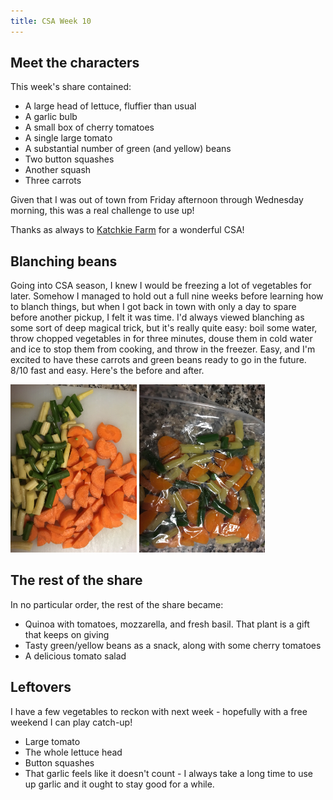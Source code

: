 ```yaml
---
title: CSA Week 10
---
```


## Meet the characters

This week's share contained:

* A large head of lettuce, fluffier than usual
* A garlic bulb
* A small box of cherry tomatoes
* A single large tomato
* A substantial number of green (and yellow) beans
* Two button squashes
* Another squash
* Three carrots

Given that I was out of town from Friday afternoon through Wednesday
morning, this was a real challenge to use up!

Thanks as always to [Katchkie Farm](http://katchkiefarm.com/) for a
wonderful CSA!

## Blanching beans
Going into CSA season, I knew I would be freezing a lot of vegetables for
later. Somehow I managed to hold out a full nine weeks before learning how
to blanch things, but when I got back in town with only a day to spare
before another pickup, I felt it was time. I'd always viewed blanching as
some sort of deep magical trick, but it's really quite easy: boil some
water, throw chopped vegetables in for three minutes, douse them in cold
water and ice to stop them from cooking, and throw in the freezer. Easy,
and I'm excited to have these carrots and green beans ready to go in
the future. 8/10 fast and easy. Here's the before and after.

<img class="centerimage" src="../images/20170823-pre-blanch.jpg" width="40%">

<img class="centerimage" src="../images/20170823-blanched.jpg" width="40%">

## The rest of the share

In no particular order, the rest of the share became:

* Quinoa with tomatoes, mozzarella, and fresh basil. That plant is a gift
that keeps on giving
* Tasty green/yellow beans as a snack, along with some cherry tomatoes
* A delicious tomato salad

## Leftovers

I have a few vegetables to reckon with next week - hopefully with a free
weekend I can play catch-up!

* Large tomato
* The whole lettuce head
* Button squashes
* That garlic feels like it doesn't count - I always take a long time to
use up garlic and it ought to stay good for a while.

